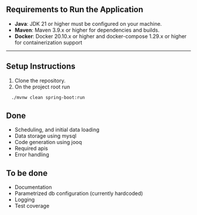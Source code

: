 ## Requirements to Run the Application

- **Java**: JDK 21 or higher must be configured on your machine.
- **Maven**: Maven 3.9.x or higher for dependencies and builds.
- **Docker**: Docker 20.10.x or higher and docker-compose 1.29.x or higher for containerization support

---

## Setup Instructions

1. Clone the repository.
2. On the project root run

```bash
  ./mvnw clean spring-boot:run
```

## Done

- Scheduling, and initial data loading
- Data storage using mysql
- Code generation using jooq
- Required apis
- Error handling

## To be done

- Documentation
- Parametrized db configuration (currently hardcoded)
- Logging
- Test coverage

